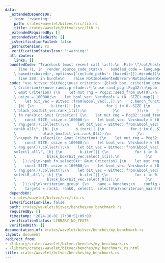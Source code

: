 ```yaml
---
data:
  _extendedDependsOn:
  - icon: ':warning:'
    path: crates/wavelet/bitvec/src/lib.rs
    title: crates/wavelet/bitvec/src/lib.rs
  _extendedRequiredBy: []
  _extendedVerifiedWith: []
  _isVerificationFailed: false
  _pathExtension: rs
  _verificationStatusIcon: ':warning:'
  attributes:
    links: []
  bundledCode: "Traceback (most recent call last):\n  File \"/opt/hostedtoolcache/Python/3.10.15/x64/lib/python3.10/site-packages/onlinejudge_verify/documentation/build.py\"\
    , line 71, in _render_source_code_stat\n    bundled_code = language.bundle(stat.path,\
    \ basedir=basedir, options={'include_paths': [basedir]}).decode()\n  File \"/opt/hostedtoolcache/Python/3.10.15/x64/lib/python3.10/site-packages/onlinejudge_verify/languages/rust.py\"\
    , line 288, in bundle\n    raise NotImplementedError\nNotImplementedError\n"
  code: "use bitvec::BitVec;\nuse criterion::{black_box, criterion_group, criterion_main,\
    \ Criterion};\nuse rand::prelude::*;\nuse rand_pcg::Pcg32;\n\npub fn rank1(c:\
    \ &mut Criterion) {\n    let mut rng = Pcg32::seed_from_u64(0);\n    const SIZE:\
    \ usize = 100000;\n    let bool_vec: Vec<bool> = (0..SIZE).map(|_| rng.gen()).collect();\n\
    \    let bit_vec = BitVec::from(&bool_vec[..]);\n    c.bench_function(\"rank1_all\"\
    , |b| {\n        b.iter(|| {\n            for i in 0..SIZE {\n               \
    \ black_box(bit_vec.rank_1(i));\n            }\n        });\n    });\n}\n\npub\
    \ fn rank0(c: &mut Criterion) {\n    let mut rng = Pcg32::seed_from_u64(0);\n\
    \    const SIZE: usize = 100000;\n    let bool_vec: Vec<bool> = (0..SIZE).map(|_|\
    \ rng.gen()).collect();\n    let bit_vec = BitVec::from(&bool_vec[..]);\n    c.bench_function(\"\
    rank0_all\", |b| {\n        b.iter(|| {\n            for i in 0..SIZE {\n    \
    \            black_box(bit_vec.rank_0(i));\n            }\n        });\n    });\n\
    }\n\npub fn select1(c: &mut Criterion) {\n    let mut rng = Pcg32::seed_from_u64(0);\n\
    \    const SIZE: usize = 100000;\n    let bool_vec: Vec<bool> = (0..SIZE).map(|_|\
    \ rng.gen()).collect();\n    let bit_vec = BitVec::from(&bool_vec[..]);\n    c.bench_function(\"\
    select1_all\", |b| {\n        b.iter(|| {\n            for i in 0..SIZE {\n  \
    \              black_box(bit_vec.select_1(i));\n            }\n        });\n \
    \   });\n}\n\npub fn select0(c: &mut Criterion) {\n    let mut rng = Pcg32::seed_from_u64(0);\n\
    \    const SIZE: usize = 100000;\n    let bool_vec: Vec<bool> = (0..SIZE).map(|_|\
    \ rng.gen()).collect();\n    let bit_vec = BitVec::from(&bool_vec[..]);\n    c.bench_function(\"\
    select0_all\", |b| {\n        b.iter(|| {\n            for i in 0..SIZE {\n  \
    \              black_box(bit_vec.select_0(i));\n            }\n        });\n \
    \   });\n}\n\ncriterion_group! {\n    name = benches;\n    config = Criterion::default();\n\
    \    targets = rank1, rank0, select1, select0\n}\ncriterion_main!(benches);\n"
  dependsOn:
  - crates/wavelet/bitvec/src/lib.rs
  isVerificationFile: false
  path: crates/wavelet/bitvec/benches/my_benchmark.rs
  requiredBy: []
  timestamp: '2024-10-01 17:38:51+09:00'
  verificationStatus: LIBRARY_NO_TESTS
  verifiedWith: []
documentation_of: crates/wavelet/bitvec/benches/my_benchmark.rs
layout: document
redirect_from:
- /library/crates/wavelet/bitvec/benches/my_benchmark.rs
- /library/crates/wavelet/bitvec/benches/my_benchmark.rs.html
title: crates/wavelet/bitvec/benches/my_benchmark.rs
---
```

